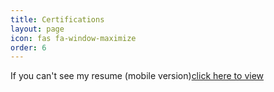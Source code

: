 ```yaml
---
title: Certifications
layout: page 
icon: fas fa-window-maximize
order: 6
---
```

<p>If you can't see my resume (mobile version)<a href="../assets/Kranthi_resume.pdf">click here to view</a></p>
<object data="../assets/Kranthi_resume.pdf" type='application/pdf' width="768px" height="750px"></object>
